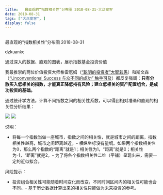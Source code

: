 ```yaml
---
title:   最直观的“指数相关性”分布图 2018-08-31-大众宽客
date: 2018-08-31
tags: ["大众宽客", ]
display: false
---
```



## 



最直观的“指数相关性”分布图 2018-08-31




dzkuanke




通过深入的数据、直观的图表，展示指数基金投资价值


我最推崇的两位价值投资大师格雷厄姆（[“聪明的投资者”大智若愚](http://mp.weixin.qq.com/s?__biz=MzAwMTc1MDcwNw==&amp;mid=2648273008&amp;idx=1&amp;sn=1986e188daec22378d05243c9970483c&amp;chksm=82f933acb58ebabae67065fc8fb942a6458e6d204acbfe42d5eaf68f6c49ee02353936ac64c5&amp;scene=21#wechat_redirect)）和斯文森（[“Unconventional Success 与众不同的成功” 触手可及](http://mp.weixin.qq.com/s?__biz=MzAwMTc1MDcwNw==&amp;mid=2648273011&amp;idx=1&amp;sn=e22705a245e90fb6e42877456523cdcd&amp;chksm=82f933afb58ebab9945ddad1406b7ee013416143466430ab9e04883cf94942b0d1dc10ac6ca1&amp;scene=21#wechat_redirect)）都反复强调：**只有分散买入低相关的指数**<h-char unicode="ff0c" class="biaodian cjk bd-end bd-cop bd-hangable bd-jiya"><h-inner>**，**</h-inner></h-char>**才能真正降低持有风险；建立低相关的资产配置组合，是成功投资的基础。**



通过统计学方法，计算不同指数之间的相关性系数，可以得到相对准确和直观的相关性分析结果：



<img class="" data-copyright="0" data-ratio="0.8184764991896273" data-s="300,640" src="https://mmbiz.qpic.cn/mmbiz_png/PKw3FQPmhIjPla75ts1v3SMayHianCNQyyPQ70yxy1LqXZuntbWf95ufsEOkMpdq7Y7djhTXX4GGXDIZSzPxibHA/640?wx_fmt=png" data-type="png" data-w="1234" style=""/>

<img class="" data-copyright="0" data-ratio="0.8205546492659054" data-s="300,640" src="https://mmbiz.qpic.cn/mmbiz_png/PKw3FQPmhIjPla75ts1v3SMayHianCNQyXReqZ6Eh6k5MkFZNyF3gPhiapa0j4edwxt9zeK8kw4gH1Qxib0A6U2Ng/640?wx_fmt=png" data-type="png" data-w="1226" style=""/>

说明：
- 将每一个指数当做一座城市，指数之间的相关性，就是城市之间的距离，指数相关性越高，城市之间距离越近。- 横纵坐标没有量纲。如果两个指数相关性为0，那么两个指数的“距离”就是1；相关性为1，“距离”就是0；相关性为-1，“距离”就是2。- 为了将各个指数相关性二维（平铺）呈现出来，需要一定的近似拟合。


风险提示：
- 投资组合相关性可能随着时间变化而改变，不同时间区间内的相关性可能也会不同。- 基于历史数据计算出来的相关性只能做为未来投资的参考。